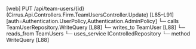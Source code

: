 [web] PUT /api/team-users/{id}  (Cirrus.Api.Controllers.Firm.TeamUsersController.Update)  [L85–L91] [auth=Authentication.UserPolicy,Authentication.AdminPolicy]
  └─ calls TeamUserRepository.WriteQuery [L88]
  └─ writes_to TeamUser [L88]
    └─ reads_from TeamUsers
  └─ uses_service IControlledRepository<TeamUser>
    └─ method WriteQuery [L88]

